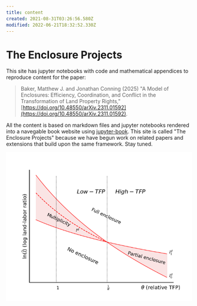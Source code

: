 ```yaml
---
title: content
created: 2021-08-31T03:26:56.580Z
modified: 2022-06-21T18:32:52.330Z
---
```


# The Enclosure Projects

This site has jupyter notebooks with code and mathematical appendices to reproduce content for the paper:

>Baker, Matthew J. and Jonathan Conning (2025) "A Model of Enclosures: Efficiency, Coordination, and Conflict in the Transformation of Land Property Rights," [https://doi.org/10.48550/arXiv.2311.01592](https://doi.org/10.48550/arXiv.2311.01592).

All the content is based on markdown files and jupyter notebooks rendered into a navegable book website using [jupyter-book](https://jupyterbook.org/intro.html). This site is called "The Enclosure Projects" because we have begun work on related papers and extensions that build upon the same framework.  Stay tuned.

![](nash_eq.png)
